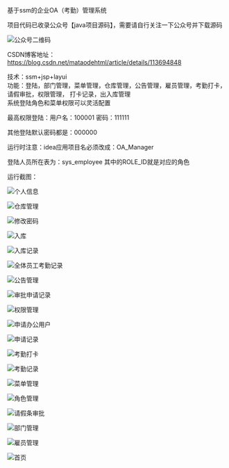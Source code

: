 基于ssm的企业OA（考勤）管理系统


项目代码已收录公众号【java项目源码】，需要请自行关注一下公众号并下载源码

![公众号二维码](./运行截图/wechat.png)


CSDN博客地址：https://blog.csdn.net/mataodehtml/article/details/113694848





技术：ssm+jsp+layui<br>
功能：登陆，部门管理，菜单管理，仓库管理，公告管理，雇员管理，考勤打卡，请假审批，权限管理，
打卡记录，出入库管理<br>
系统登陆角色和菜单权限可以灵活配置

最高权限登陆：用户名：100001   密码：111111

其他登陆默认密码都是：000000

运行时注意：idea应用项目名必须改成：OA_Manager

登陆人员所在表为：sys_employee 其中的ROLE_ID就是对应的角色

运行截图：

![个人信息](./运行截图/超级管理员/个人信息.png)

![仓库管理](./运行截图/超级管理员/仓库管理.png)

![修改密码](./运行截图/超级管理员/修改密码.png)

![入库](./运行截图/超级管理员/入库.png)

![入库记录](./运行截图/超级管理员/入库记录.png)

![全体员工考勤记录](./运行截图/超级管理员/全体员工考勤记录.png)

![公告管理](./运行截图/超级管理员/公告管理.png)

![审批申请记录](./运行截图/超级管理员/审批申请记录.png)

![权限管理](./运行截图/超级管理员/权限管理.png)

![申请办公用户](./运行截图/超级管理员/申请办公用户.png)

![申请记录](./运行截图/超级管理员/申请记录.png)

![考勤打卡](./运行截图/超级管理员/考勤打卡.png)

![考勤记录](./运行截图/超级管理员/考勤记录.png)

![菜单管理](./运行截图/超级管理员/菜单管理.png)

![角色管理](./运行截图/超级管理员/角色管理.png)

![请假条审批](./运行截图/超级管理员/请假条审批.png)

![部门管理](./运行截图/超级管理员/部门管理.png)

![雇员管理](./运行截图/超级管理员/雇员管理.png)

![首页](./运行截图/超级管理员/首页.png)
